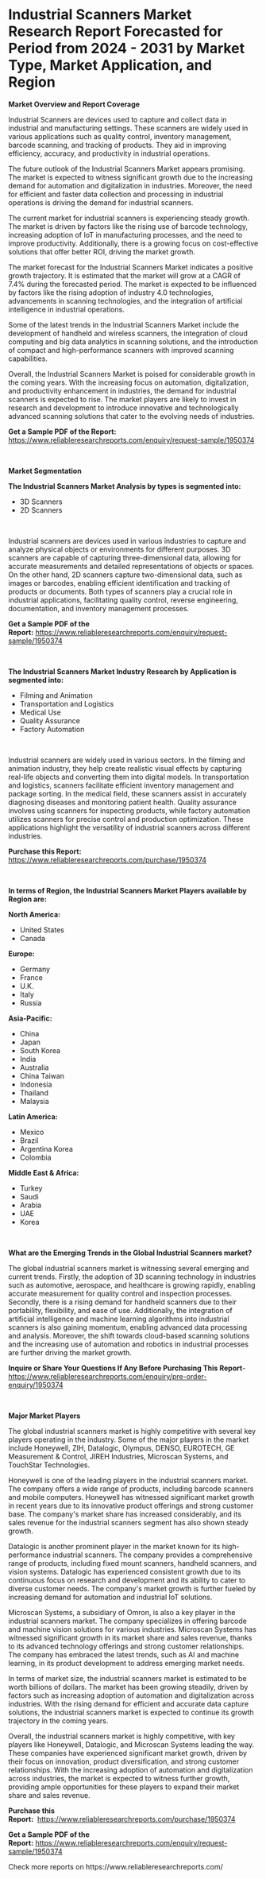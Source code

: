 <p><h1>Industrial Scanners Market Research Report Forecasted for Period from 2024 -  2031 by Market Type, Market Application, and Region</h1></p><p><strong>Market Overview and Report Coverage</strong></p>
<p><p>Industrial Scanners are devices used to capture and collect data in industrial and manufacturing settings. These scanners are widely used in various applications such as quality control, inventory management, barcode scanning, and tracking of products. They aid in improving efficiency, accuracy, and productivity in industrial operations.</p><p>The future outlook of the Industrial Scanners Market appears promising. The market is expected to witness significant growth due to the increasing demand for automation and digitalization in industries. Moreover, the need for efficient and faster data collection and processing in industrial operations is driving the demand for industrial scanners.</p><p>The current market for industrial scanners is experiencing steady growth. The market is driven by factors like the rising use of barcode technology, increasing adoption of IoT in manufacturing processes, and the need to improve productivity. Additionally, there is a growing focus on cost-effective solutions that offer better ROI, driving the market growth.</p><p>The market forecast for the Industrial Scanners Market indicates a positive growth trajectory. It is estimated that the market will grow at a CAGR of 7.4% during the forecasted period. The market is expected to be influenced by factors like the rising adoption of industry 4.0 technologies, advancements in scanning technologies, and the integration of artificial intelligence in industrial operations.</p><p>Some of the latest trends in the Industrial Scanners Market include the development of handheld and wireless scanners, the integration of cloud computing and big data analytics in scanning solutions, and the introduction of compact and high-performance scanners with improved scanning capabilities.</p><p>Overall, the Industrial Scanners Market is poised for considerable growth in the coming years. With the increasing focus on automation, digitalization, and productivity enhancement in industries, the demand for industrial scanners is expected to rise. The market players are likely to invest in research and development to introduce innovative and technologically advanced scanning solutions that cater to the evolving needs of industries.</p></p>
<p><strong>Get a Sample PDF of the Report:</strong> <a href="https://www.reliableresearchreports.com/enquiry/request-sample/1950374">https://www.reliableresearchreports.com/enquiry/request-sample/1950374</a></p>
<p>&nbsp;</p>
<p><strong>Market Segmentation</strong></p>
<p><strong>The Industrial Scanners Market Analysis by types is segmented into:</strong></p>
<p><ul><li>3D Scanners</li><li>2D Scanners</li></ul></p>
<p>&nbsp;</p>
<p><p>Industrial scanners are devices used in various industries to capture and analyze physical objects or environments for different purposes. 3D scanners are capable of capturing three-dimensional data, allowing for accurate measurements and detailed representations of objects or spaces. On the other hand, 2D scanners capture two-dimensional data, such as images or barcodes, enabling efficient identification and tracking of products or documents. Both types of scanners play a crucial role in industrial applications, facilitating quality control, reverse engineering, documentation, and inventory management processes.</p></p>
<p><strong>Get a Sample PDF of the Report:</strong>&nbsp;<a href="https://www.reliableresearchreports.com/enquiry/request-sample/1950374">https://www.reliableresearchreports.com/enquiry/request-sample/1950374</a></p>
<p>&nbsp;</p>
<p><strong>The Industrial Scanners Market Industry Research by Application is segmented into:</strong></p>
<p><ul><li>Filming and Animation</li><li>Transportation and Logistics</li><li>Medical Use</li><li>Quality Assurance</li><li>Factory Automation</li></ul></p>
<p>&nbsp;</p>
<p><p>Industrial scanners are widely used in various sectors. In the filming and animation industry, they help create realistic visual effects by capturing real-life objects and converting them into digital models. In transportation and logistics, scanners facilitate efficient inventory management and package sorting. In the medical field, these scanners assist in accurately diagnosing diseases and monitoring patient health. Quality assurance involves using scanners for inspecting products, while factory automation utilizes scanners for precise control and production optimization. These applications highlight the versatility of industrial scanners across different industries.</p></p>
<p><strong>Purchase this Report:</strong>&nbsp; <a href="https://www.reliableresearchreports.com/purchase/1950374">https://www.reliableresearchreports.com/purchase/1950374</a></p>
<p>&nbsp;</p>
<p><strong>In terms of Region, the Industrial Scanners Market Players available by Region are:</strong></p>
<p>
    <p> <strong> North America: </strong>
        <ul>
            <li>United States</li>
            <li>Canada</li>
        </ul>
        </p> 
    <p> <strong> Europe: </strong>
        <ul>
            <li>Germany</li>
            <li>France</li>
            <li>U.K.</li>
            <li>Italy</li>
            <li>Russia</li>
        </ul>
        </p> 
    <p> <strong> Asia-Pacific: </strong>
        <ul>
            <li>China</li>
            <li>Japan</li>
            <li>South Korea</li>
            <li>India</li>
            <li>Australia</li>
            <li>China Taiwan</li>
            <li>Indonesia</li>
            <li>Thailand</li>
            <li>Malaysia</li>
        </ul>
        </p> 
    <p> <strong> Latin America: </strong>
        <ul>
            <li>Mexico</li>
            <li>Brazil</li>
            <li>Argentina Korea</li>
            <li>Colombia</li>
        </ul>
        </p> 
    <p> <strong> Middle East & Africa: </strong>
        <ul>
            <li>Turkey</li>
            <li>Saudi</li>
            <li>Arabia</li>
            <li>UAE</li>
            <li>Korea</li>
        </ul>
    </p>
    </p>
<p>&nbsp;</p>
<p><strong>What are the Emerging Trends in the Global Industrial Scanners market?</strong></p>
<p><p>The global industrial scanners market is witnessing several emerging and current trends. Firstly, the adoption of 3D scanning technology in industries such as automotive, aerospace, and healthcare is growing rapidly, enabling accurate measurement for quality control and inspection processes. Secondly, there is a rising demand for handheld scanners due to their portability, flexibility, and ease of use. Additionally, the integration of artificial intelligence and machine learning algorithms into industrial scanners is also gaining momentum, enabling advanced data processing and analysis. Moreover, the shift towards cloud-based scanning solutions and the increasing use of automation and robotics in industrial processes are further driving the market growth.</p></p>
<p><strong>Inquire or Share Your Questions If Any Before Purchasing This Report</strong>- <a href="https://www.reliableresearchreports.com/enquiry/pre-order-enquiry/1950374">https://www.reliableresearchreports.com/enquiry/pre-order-enquiry/1950374</a></p>
<p>&nbsp;</p>
<p><strong>Major Market Players</strong></p>
<p><p>The global industrial scanners market is highly competitive with several key players operating in the industry. Some of the major players in the market include Honeywell, ZIH, Datalogic, Olympus, DENSO, EUROTECH, GE Measurement & Control, JIREH Industries, Microscan Systems, and TouchStar Technologies.</p><p>Honeywell is one of the leading players in the industrial scanners market. The company offers a wide range of products, including barcode scanners and mobile computers. Honeywell has witnessed significant market growth in recent years due to its innovative product offerings and strong customer base. The company's market share has increased considerably, and its sales revenue for the industrial scanners segment has also shown steady growth.</p><p>Datalogic is another prominent player in the market known for its high-performance industrial scanners. The company provides a comprehensive range of products, including fixed mount scanners, handheld scanners, and vision systems. Datalogic has experienced consistent growth due to its continuous focus on research and development and its ability to cater to diverse customer needs. The company's market growth is further fueled by increasing demand for automation and industrial IoT solutions.</p><p>Microscan Systems, a subsidiary of Omron, is also a key player in the industrial scanners market. The company specializes in offering barcode and machine vision solutions for various industries. Microscan Systems has witnessed significant growth in its market share and sales revenue, thanks to its advanced technology offerings and strong customer relationships. The company has embraced the latest trends, such as AI and machine learning, in its product development to address emerging market needs.</p><p>In terms of market size, the industrial scanners market is estimated to be worth billions of dollars. The market has been growing steadily, driven by factors such as increasing adoption of automation and digitalization across industries. With the rising demand for efficient and accurate data capture solutions, the industrial scanners market is expected to continue its growth trajectory in the coming years.</p><p>Overall, the industrial scanners market is highly competitive, with key players like Honeywell, Datalogic, and Microscan Systems leading the way. These companies have experienced significant market growth, driven by their focus on innovation, product diversification, and strong customer relationships. With the increasing adoption of automation and digitalization across industries, the market is expected to witness further growth, providing ample opportunities for these players to expand their market share and sales revenue.</p></p>
<p><strong>Purchase this Report:</strong>&nbsp;&nbsp;<a href="https://www.reliableresearchreports.com/purchase/1950374">https://www.reliableresearchreports.com/purchase/1950374</a></p>
<p></p>
<p><strong>Get a Sample PDF of the Report:</strong>&nbsp;<a href="https://www.reliableresearchreports.com/enquiry/request-sample/1950374">https://www.reliableresearchreports.com/enquiry/request-sample/1950374</a></p>
<p>Check more reports on https://www.reliableresearchreports.com/</p>